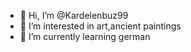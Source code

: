 - 👋 Hi, I’m @Kardelenbuz99
- 👀 I’m interested in art,ancient paintings
- 🌱 I’m currently learning german

<!---
Kardelenbuz99/Kardelenbuz99 is a ✨ special ✨ repository because its `README.md` (this file) appears on your GitHub profile.
You can click the Preview link to take a look at your changes.
--->
